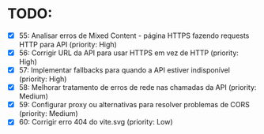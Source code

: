 # TODO:

- [x] 55: Analisar erros de Mixed Content - página HTTPS fazendo requests HTTP para API (priority: High)
- [x] 56: Corrigir URL da API para usar HTTPS em vez de HTTP (priority: High)
- [x] 57: Implementar fallbacks para quando a API estiver indisponível (priority: High)
- [x] 58: Melhorar tratamento de erros de rede nas chamadas da API (priority: Medium)
- [x] 59: Configurar proxy ou alternativas para resolver problemas de CORS (priority: Medium)
- [x] 60: Corrigir erro 404 do vite.svg (priority: Low)
